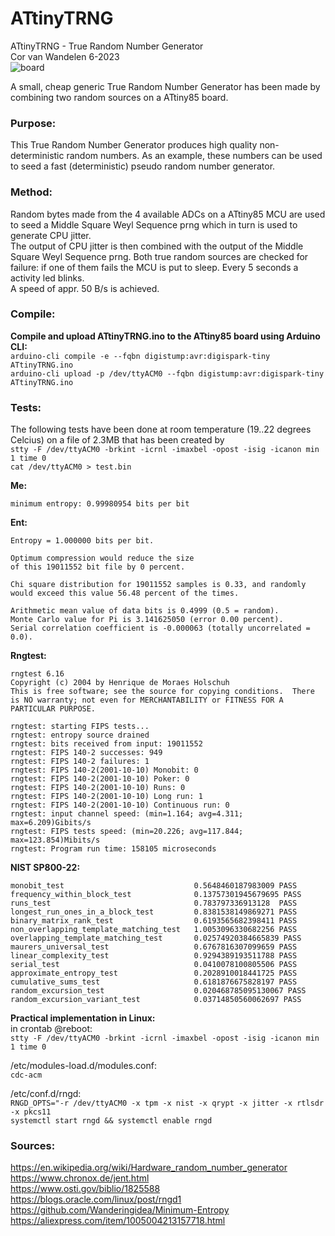 # ATtinyTRNG
ATtinyTRNG - True Random Number Generator<br>
Cor van Wandelen 6-2023<br>
![board](https://user-images.githubusercontent.com/42114791/236681679-c37b7d7e-ece2-4589-a5ea-2ed1f0db1bc8.jpg)

A small, cheap generic True Random Number Generator has been made by combining two random sources on a ATtiny85 board.

### Purpose:<br>
This True Random Number Generator produces high quality non-deterministic random numbers. As an example, these numbers can be used to seed a fast (deterministic) pseudo random number generator.

### Method:<br>
Random bytes made from the 4 available ADCs on a ATtiny85 MCU are used to seed a Middle Square Weyl Sequence prng which in turn is used to generate CPU jitter.<br>
The output of CPU jitter is then combined with the output of the Middle Square Weyl Sequence prng.
Both true random sources are checked for failure: if one of them fails the MCU is put to sleep. Every 5 seconds a activity led blinks.<br>
A speed of appr. 50 B/s is achieved.

### Compile:<br>
**Compile and upload ATtinyTRNG.ino to the ATtiny85 board using Arduino CLI:**<br>
`arduino-cli compile -e --fqbn digistump:avr:digispark-tiny ATtinyTRNG.ino`<br>
`arduino-cli upload -p /dev/ttyACM0 --fqbn digistump:avr:digispark-tiny ATtinyTRNG.ino`<br>

### Tests:<br>
The following tests have been done at room temperature (19..22 degrees Celcius) on a file of 2.3MB that has been created by<br>
`stty -F /dev/ttyACM0 -brkint -icrnl -imaxbel -opost -isig -icanon min 1 time 0`<br> 
`cat /dev/ttyACM0 > test.bin`<br>

**Me:**<br>
```
minimum entropy: 0.99980954 bits per bit
```
**Ent:**<br>
```            
Entropy = 1.000000 bits per bit.

Optimum compression would reduce the size
of this 19011552 bit file by 0 percent.

Chi square distribution for 19011552 samples is 0.33, and randomly
would exceed this value 56.48 percent of the times.

Arithmetic mean value of data bits is 0.4999 (0.5 = random).
Monte Carlo value for Pi is 3.141625050 (error 0.00 percent).
Serial correlation coefficient is -0.000063 (totally uncorrelated = 0.0).
```
**Rngtest:**<br>
```
rngtest 6.16
Copyright (c) 2004 by Henrique de Moraes Holschuh
This is free software; see the source for copying conditions.  There is NO warranty; not even for MERCHANTABILITY or FITNESS FOR A PARTICULAR PURPOSE.

rngtest: starting FIPS tests...
rngtest: entropy source drained
rngtest: bits received from input: 19011552
rngtest: FIPS 140-2 successes: 949
rngtest: FIPS 140-2 failures: 1
rngtest: FIPS 140-2(2001-10-10) Monobit: 0
rngtest: FIPS 140-2(2001-10-10) Poker: 0
rngtest: FIPS 140-2(2001-10-10) Runs: 0
rngtest: FIPS 140-2(2001-10-10) Long run: 1
rngtest: FIPS 140-2(2001-10-10) Continuous run: 0
rngtest: input channel speed: (min=1.164; avg=4.311; max=6.209)Gibits/s
rngtest: FIPS tests speed: (min=20.226; avg=117.844; max=123.854)Mibits/s
rngtest: Program run time: 158105 microseconds
```
**NIST SP800-22:**<br>
```
monobit_test                             0.5648460187983009 PASS
frequency_within_block_test              0.13757301945679695 PASS
runs_test                                0.783797336913128  PASS
longest_run_ones_in_a_block_test         0.8381538149869271 PASS
binary_matrix_rank_test                  0.6193565682398411 PASS
non_overlapping_template_matching_test   1.0053096330682256 PASS
overlapping_template_matching_test       0.02574920384665839 PASS
maurers_universal_test                   0.6767816307099659 PASS
linear_complexity_test                   0.9294389193511788 PASS
serial_test                              0.0410078100805506 PASS
approximate_entropy_test                 0.2028910018441725 PASS
cumulative_sums_test                     0.6181876675828197 PASS
random_excursion_test                    0.020468785095130067 PASS
random_excursion_variant_test            0.03714850560062697 PASS
```
**Practical implementation in Linux:**<br>
in crontab @reboot:<br>
`stty -F /dev/ttyACM0 -brkint -icrnl -imaxbel -opost -isig -icanon min 1 time 0`<br>

/etc/modules-load.d/modules.conf:<br> 
`cdc-acm`

/etc/conf.d/rngd:<br> `RNGD_OPTS="-r /dev/ttyACM0 -x tpm -x nist -x qrypt -x jitter -x rtlsdr -x pkcs11`<br>
`systemctl start rngd && systemctl enable rngd`

### Sources:<br>
https://en.wikipedia.org/wiki/Hardware_random_number_generator<br>
https://www.chronox.de/jent.html<br>
https://www.osti.gov/biblio/1825588<br>
https://blogs.oracle.com/linux/post/rngd1<br>
https://github.com/Wanderingidea/Minimum-Entropy<br>
https://aliexpress.com/item/1005004213157718.html
